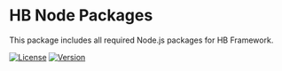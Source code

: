 # HB Node Packages

This package includes all required Node.js packages for HB Framework.

[![License](https://flat.badgen.net/github/license/hbstack/node-packages)](https://github.com/hbstack/node-packages/blob/main/LICENSE)
[![Version](https://flat.badgen.net/github/tag/hbstack/node-packages)](https://github.com/hbstack/node-packages/tags)
